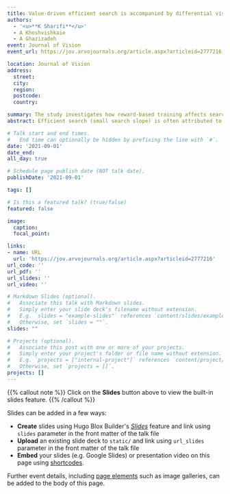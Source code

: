 ```yaml
---
title: Value-driven efficient search is accompanied by differential visual processing area for high- vs low-value objects
authors:
  - '<u>**K Sharifi**</u>'
  - A Khoshvishkaie
  - A Ghazizadeh
event: Journal of Vision
event_url: https://jov.arvojournals.org/article.aspx?articleid=2777216

location: Journal of Vision
address:
  street: 
  city: 
  region: 
  postcode: 
  country: 

summary: The study investigates how reward-based training affects search efficiency in monkeys. Results suggest that longer training with higher-value targets improves visual processing and decision-making, indicating a deeper link between reward history and visual search efficiency.
abstract: Efficient search (small search slope) is often attributed to pop-out effects that result from low-level visual features. In contrast, we have recently shown that with adequate reward training, non-human primates efﬁciently search for a high-value target among low-value distractors (target-present trials) regardless of basic low-level features (Ghazizadeh et al. 2016). However, the mechanism of value driven efficient search is not known. In this study, we try to address this issue in the context of a simultaneous decision-making problem. In particular, we utilize a multi-alternative drift-diffusion (MADD) model with various parameters to model decision noise, attention and decision threshold to fit search times in both value-driven target present and target absent trials. To this end, behavioral data of four macaque monkeys trained with a large number of (>300) random fractals which were arbitrarily associated with small or large rewards (i.e., "bad" or "good" objects, respectively) for varying training durations (1-day, 5-days and 30 days) were analyzed. We applied dynamic programming to fit several parametrization schemes of MADD to the data and assessed its performance using cross validation. Preliminary results indicate that longer reward training increases visual processing area differentially for good vs bad objects without significant changes in decision noise or decision threshold. Consistent with this, longer reward training increased the percentage of long-range saccades toward the good objects. Also consistently, the reduction of search slope is only observed for target-present but not target absent trials (search asymmetry). These effects expose a rich, dynamic interaction between reward history and decision making during visual search that is not necessarily explained by classical low-level guiding features. These results suggest that long-term value training may have modified the spatial extent neurons' receptive field in the ventral stream with larger effects for more valuable objects, a speculation that remains to be tested in the future.

# Talk start and end times.
#   End time can optionally be hidden by prefixing the line with `#`.
date: '2021-09-01'
date_end: 
all_day: true

# Schedule page publish date (NOT talk date).
publishDate: '2021-09-01'

tags: []

# Is this a featured talk? (true/false)
featured: false

image:
  caption: 
  focal_point: 

links:
- name: URL
  url: 'https://jov.arvojournals.org/article.aspx?articleid=2777216'
url_code: ''
url_pdf: ''
url_slides: ''
url_video: ''

# Markdown Slides (optional).
#   Associate this talk with Markdown slides.
#   Simply enter your slide deck's filename without extension.
#   E.g. `slides = "example-slides"` references `content/slides/example-slides.md`.
#   Otherwise, set `slides = ""`.
slides: ""

# Projects (optional).
#   Associate this post with one or more of your projects.
#   Simply enter your project's folder or file name without extension.
#   E.g. `projects = ["internal-project"]` references `content/project/deep-learning/index.md`.
#   Otherwise, set `projects = []`.
projects: []
---
```


{{% callout note %}}
Click on the **Slides** button above to view the built-in slides feature.
{{% /callout %}}

Slides can be added in a few ways:

- **Create** slides using Hugo Blox Builder's [_Slides_](https://docs.hugoblox.com/reference/content-types/) feature and link using `slides` parameter in the front matter of the talk file
- **Upload** an existing slide deck to `static/` and link using `url_slides` parameter in the front matter of the talk file
- **Embed** your slides (e.g. Google Slides) or presentation video on this page using [shortcodes](https://docs.hugoblox.com/reference/markdown/).

Further event details, including [page elements](https://docs.hugoblox.com/reference/markdown/) such as image galleries, can be added to the body of this page.
